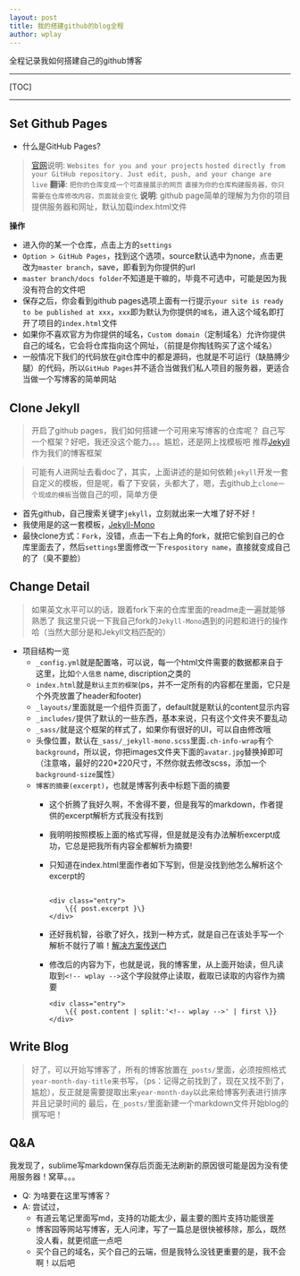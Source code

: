 ```yaml
---
layout: post
title: 我的搭建github的blog全程
author: wplay
---
```


全程记录我如何搭建自己的github博客
<!-- wplay -->

***

[TOC]

***

## Set Github Pages
- 什么是GitHub Pages?
 
> [官网](https://pages.github.com/)说明: 
> `Websites for you and your projects` `hosted directly from your GitHub repository. Just edit, push, and your change are live`
> **翻译**: `把你的仓库变成一个可直接展示的网页` `直接为你的仓库构建服务器，你只需要在仓库修改内容，页面就会变化`
> **说明**: github page简单的理解为为你的项目提供服务器和网址，默认加载index.html文件
 
**操作**
 - 进入你的某一个仓库，点击上方的`settings`
 - `Option > GitHub Pages`，找到这个选项，source默认选中为none，点击更改为`master branch`，save，即看到为你提供的url
 - `master branch/docs folder`不知道是干嘛的，毕竟不可选中，可能是因为我没有符合的文件吧
 - 保存之后，你会看到github pages选项上面有一行提示`your site is ready to be published at xxx`，`xxx`即为默认为你提供的`域名`，进入这个域名即打开了项目的`index.html`文件
 - 如果你不喜欢官方为你提供的域名，`Custom domain`（定制域名）允许你提供自己的域名，它会将仓库指向这个网址，（前提是你掏钱购买了这个域名）
 - 一般情况下我们的代码放在git仓库中的都是源码，也就是不可运行（缺胳膊少腿）的代码，所以`GitHub Pages`并不适合当做我们私人项目的服务器，更适合当做一个写博客的简单网站

## Clone Jekyll
>开启了github pages，我们如何搭建一个可用来写博客的仓库呢？
> 自己写一个框架？好吧，我还没这个能力。。。尴尬，还是网上找模板吧
>推荐[Jekyll](http://jekyll.com.cn/)作为我们的博客框架

> 可能有人进网址去看doc了，其实，上面讲述的是如何依赖`jekyll`开发一套自定义的模板，但是呢，看了下安装，头都大了，嗯，去github上`clone一个现成的模板`当做自己的呗，简单方便

- 首先github，自己搜索关键字`jekyll`，立刻就出来一大堆了好不好！
- 我使用是的这一套模板，[Jekyll-Mono](https://github.com/AkshayAgarwal007/Jekyll-Mono)
- 最快clone方式：`Fork`，没错，点击一下右上角的fork，就把它偷到自己的仓库里面去了，然后`settings`里面修改一下`respository name`，直接就变成自己的了（臭不要脸）

## Change Detail
> 如果英文水平可以的话，跟着fork下来的仓库里面的readme走一遍就能够熟悉了
> 我这里只说一下我自己fork的`Jekyll-Mono`遇到的问题和进行的操作哈（当然大部分是和Jekyll文档匹配的）

- 项目结构一览
	- `_config.yml`就是配置咯，可以说，每一个html文件需要的数据都来自于这里，比如`个人信息` name, discription之类的
	- `index.html`就是`默认主页的框架`(ps，并不一定所有的内容都在里面，它只是个外壳放置了header和footer)
	- `_layouts/`里面就是一个组件页面了，default就是默认的content显示内容
	- `_includes/`提供了默认的一些东西，基本来说，只有这个文件夹不要乱动
	- `_sass/`就是这个框架的样式了，如果你有很好的UI，可以自由修改哦
	- 头像位置，默认在`_sass/_jekyll-mono.scss`里面`.ch-info-wrap`有个`background`，所以说，你把images文件夹下面的`avatar.jpg`替换掉即可（注意咯，最好的220*220尺寸，不然你就去修改scss，添加一个`background-size`属性）
	- `博客的摘要(excerpt)`，也就是博客列表中标题下面的摘要
		- 这个折腾了我好久啊，不舍得不要，但是我写的markdown，作者提供的excerpt解析方式我没有找到
		- 我明明按照模板上面的格式写得，但是就是没有办法解析excerpt成功，它总是把我所有内容全都解析为摘要!
		- 只知道在index.html里面作者如下写到，但是没找到他怎么解析这个excerpt的
		
			```

			<div class="entry">
				\{{ post.excerpt }\}
			</div>
			
			```

		- 还好我机智，谷歌了好久，找到一种方式，就是自己在该处手写一个解析不就行了嘛！[解决方案传送门](https://gist.github.com/benbalter/5555369)
		- 修改后的内容为下，也就是说，我的博客里，从上面开始读，但凡读取到`<!-- wplay -->`这个字段就停止读取，截取已读取的内容作为摘要
		
			```		
			<div class="entry">
				\{{ post.content | split:'<!-- wplay -->' | first \}}
			</div>
			```

## Write Blog
> 好了，可以开始写博客了，所有的博客放置在`_posts/`里面，必须按照格式`year-month-day-title`来书写，（ps：记得之前找到了，现在又找不到了，尴尬），反正就是需要提取出来`year-month-day`以此来给博客列表进行排序并且记录时间的
> 最后，在`_posts/`里面新建一个markdown文件开始blog的撰写吧！

## Q&A
我发现了，sublime写markdown保存后页面无法刷新的原因很可能是因为没有使用服务器！窝草。。。

- Q: 为啥要在这里写博客？
- A: 尝试过，
	- 有道云笔记里面写md，支持的功能太少，最主要的图片支持功能很差
	- 博客园等网站写博客，无人问津，写了一篇总是很快被移除，那么，既然没人看，就更彻底一点吧
	- 买个自己的域名，买个自己的云端，但是我特么没钱更重要的是，我不会啊！以后吧

